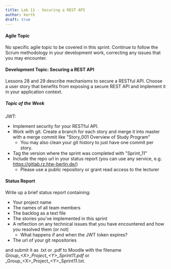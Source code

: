 ```yaml
---
title: Lab 11 - Securing a REST API
author: kerth
draft: true
---
```


#### Agile Topic

No specific agile topic to be covered in this sprint. Continue to follow the Scrum methodology in your development work, correcting any issues that
you may encounter.

#### Development Topic: Securing a REST API

Lessons 28 and 29 describe mechanisms to secure a RESTful API. Choose a user story that benefits from exposing a secure REST API and implement
it in your application context.

##### Topic of the Week

JWT:

- Implement security for your RESTful API.
- Work with git. Create a branch for each story and merge it into master with a merge commit like "Story_001 Overview of Study Program"
  - You may also clean your git history to just have one commit per story.
- Tag the version where the sprint was completed with "Sprint_11"
- Include the repo url in your status report (you can use any service, e.g. https://gitlab.rz.htw-berlin.de/)
  - Please use a public repository or grant read access to the lecturer

#### Status Report

Write up a brief status report containing:

- Your project name
- The names of all team members
- The backlog as a text file
- The stories you've implemented in this sprint
- A reflection on any technical issues that you have encountered and how you resolved them (or not)
  - What happens if and when the JWT token expires?
- The url of your git repositories

and submit it as .txt or .pdf to Moodle with the filename _Group\_\<X\>\_Project\_\<Y\>\_Sprint11.pdf_ or
_Group\_\<X\>\_Project\_\<Y\>\_Sprint11.txt.
